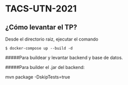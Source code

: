 # TACS-UTN-2021

## ¿Cómo levantar el TP?
Desde el directorio raiz, ejecutar el comando

`$ docker-compose up --build -d`

#####Para buildear y levantar backend y base de datos. 

#####Para builder el .jar del backend:

mvn package  -DskipTests=true
